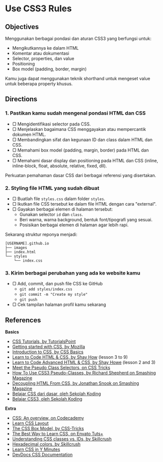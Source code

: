 # Use CSS3 Rules

## Objectives

Menggunakan berbagai pondasi dan aturan CSS3 yang berfungsi untuk:

- Mengikutkannya ke dalam HTML
- Komentar atau dokumentasi
- Selector, properties, dan value
- Positioning
- Box model (padding, border, margin)

Kamu juga dapat menggunakan teknik shorthand untuk mengeset value untuk beberapa property khusus.

## Directions

### 1. Pastikan kamu sudah mengenal pondasi HTML dan CSS

- ▢ Mengidentifikasi selector pada CSS.
- ▢ Menjelaskan bagaimana CSS menggayakan atau mempercantik dokumen HTML.
- ▢ Membandingkan sifat dan kegunaan ID dan class dalam HTML dan CSS.
- ▢ Memahami box model (padding, margin, border) pada HTML dan CSS.
- ▢ Memahami dasar display dan positioning pada HTML dan CSS (inline, inline-block, float, absolute, relative, fixed, dll).

Perkuatan pemahaman dasar CSS dari berbagai referensi yang disertakan.

### 2. Styling file HTML yang sudah dibuat

- ▢ Buatlah file `styles.css` dalam folder `styles`.
- ▢ Ikutkan file CSS tersebut ke dalam file HTML dengan cara "external".
- ▢ Gayakan berbagai elemen di halaman tersebut:
  - Gunakan selector `id` dan `class`.
  - Beri warna, warna background, bentuk font/tipografi yang sesuai.
  - Posisikan berbagai elemen di halaman agar lebih rapi.

Sekarang struktur reponya menjadi:

```
[USERNAME].github.io
├── images
├── index.html
└── styles
    └── index.css
```

### 3. Kirim berbagai perubahan yang ada ke website kamu

- ▢ Add, commit, dan push file CSS ke GitHub
  - `git add styles/index.css`
  - `git commit -m "Create my style"`
  - `git push`
- ▢ Cek tampilan halaman profil kamu sekarang

## References

**Basics**

- [CSS Tutorials, by TutorialsPoint](http://tutorialspoint.com/css)
- [Getting started with CSS, by Mozilla](https://developer.mozilla.org/en-US/docs/Web/Guide/CSS/Getting_started)
- [Introduction to CSS, by CSS Basics](http://cssbasics.com/introduction-to-css)
- [Learn to Code HTML & CSS, by Shay How](http://learn.shayhowe.com/html-css/getting-to-know-css) (lesson 3 to 9)
- [Learn to Code Advanced HTML & CSS, by Shay Howe](http://learn.shayhowe.com/advanced-html-css/detailed-css-positioning) (lesson 2 and 3)
- [Meet the Pseudo Class Selectors, on CSS Tricks](https://css-tricks.com/pseudo-class-selectors)
- [How To Use CSS3 Pseudo-Classes, by Richard Shepherd on Smashing Magazine](https://www.smashingmagazine.com/2011/03/how-to-use-css3-pseudo-classes)
- [Decoupling HTML From CSS, by Jonathan Snook on Smashing Magazine](https://www.smashingmagazine.com/2012/04/decoupling-html-from-css)
- [Belajar CSS dari dasar, oleh Sekolah Koding](http://www.sekolahkoding.com/kelas/belajar-css-dari-dasar)
- [Belajar CSS3, oleh Sekolah Koding](http://www.sekolahkoding.com/kelas/belajar-css3)

**Extra**

- [CSS: An overview, on Codecademy](https://www.codecademy.com/courses/web-beginner-en-TlhFi)
- [Learn CSS Layout](http://learnlayout.com)
- [The CSS Box Model, by CSS-Tricks](https://css-tricks.com/the-css-box-model)
- [The Best Way to Learn CSS, on Envato Tuts+](http://webdesign.tutsplus.com/tutorials/the-best-way-to-learn-css--webdesign-11906)
- [Understanding CSS classes vs. IDs, by Skillcrush](http://skillcrush.com/2013/01/28/understanding-css-classes-vs-ids)
- [Hexadecimal colors, by Skillcrush](http://skillcrush.com/2012/05/07/hexadecimal)
- [Learn CSS in Y Minutes](https://learnxinyminutes.com/docs/css)
- [DevDocs CSS Documentation](http://devdocs.io/css)
